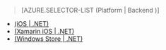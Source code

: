 > [AZURE.SELECTOR-LIST (Platform | Backend )]
- [(iOS | .NET)](../articles/app-service-mobile-dotnet-backend-ios-get-started-push-preview.md)
- [(Xamarin iOS | .NET)](../articles/app-service-mobile-dotnet-backend-xamarin-ios-get-started-push-preview.md)
- [(Windows Store | .NET)](../articles/app-service-mobile-dotnet-backend-windows-store-dotnet-get-started-push-preview.md)
